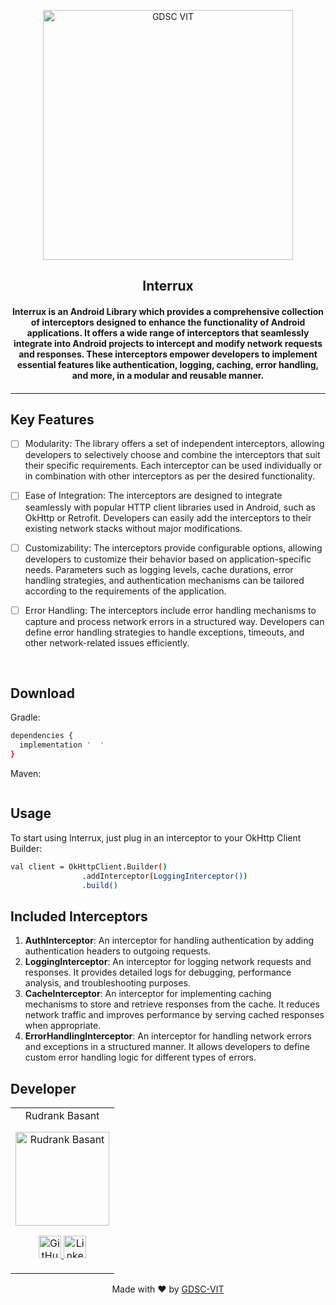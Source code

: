 <p align="center">
<a href="https://dscvit.com">
	<img width="400" src="https://user-images.githubusercontent.com/56252312/159312411-58410727-3933-4224-b43e-4e9b627838a3.png#gh-light-mode-only" alt="GDSC VIT"/>
</a>
	<h2 align="center"> Interrux </h2>
	<h4 align="center"> Interrux is an Android Library which provides a comprehensive collection of interceptors designed to enhance the functionality of Android applications. It offers a wide range of interceptors that seamlessly integrate into Android projects to intercept and modify network requests and responses. These interceptors empower developers to implement essential features like authentication, logging, caching, error handling, and more, in a modular and reusable manner. <h4>
</p>

---



## Key Features
- [ ]  Modularity: The library offers a set of independent interceptors, allowing developers to selectively choose and combine the interceptors that suit their specific requirements. Each interceptor can be used individually or in combination with other interceptors as per the desired functionality.
- [ ]  Ease of Integration: The interceptors are designed to integrate seamlessly with popular HTTP client libraries used in Android, such as OkHttp or Retrofit. Developers can easily add the interceptors to their existing network stacks without major modifications.
- [ ]  Customizability: The interceptors provide configurable options, allowing developers to customize their behavior based on application-specific needs. Parameters such as logging levels, cache durations, error handling strategies, and authentication mechanisms can be tailored according to the requirements of the application.
- [ ]  Error Handling: The interceptors include error handling mechanisms to capture and process network errors in a structured way. Developers can define error handling strategies to handle exceptions, timeouts, and other network-related issues efficiently.
	

<br>
	
## Download

Gradle:
```bash
dependencies {
  implementation '  '
}
```

Maven:

```bash

```
	
	
## Usage

To start using Interrux, just plug in an interceptor to your OkHttp Client Builder:
```bash
val client = OkHttpClient.Builder()
                .addInterceptor(LoggingInterceptor())
                .build()
```

 
## Included Interceptors
1. **AuthInterceptor**: An interceptor for handling authentication by adding authentication headers to outgoing requests.
2. **LoggingInterceptor**: An interceptor for logging network requests and responses. It provides detailed logs for debugging, performance analysis, and troubleshooting purposes.
3. **CacheInterceptor**: An interceptor for implementing caching mechanisms to store and retrieve responses from the cache. It reduces network traffic and improves performance by serving cached responses when appropriate.
4. **ErrorHandlingInterceptor**: An interceptor for handling network errors and exceptions in a structured manner. It allows developers to define custom error handling logic for different types of errors.



## Developer

<table>
	<tr align="center">
		<td>
		Rudrank Basant
		<p align="center">
			<img src = "https://avatars.githubusercontent.com/u/85751479?s=400&u=5d8d2bc673f919c15b1c7940eb147dafab0bb4b9&v=4" width="150" height="150" alt="Rudrank Basant">
		</p>
			<p align="center">
				<a href = "https://github.com/rudrankbasant">
					<img src = "http://www.iconninja.com/files/241/825/211/round-collaboration-social-github-code-circle-network-icon.svg" width="36" height = "36" alt="GitHub"/>
				</a>
				<a href = "https://www.linkedin.com/in/rudrankbasant/">
					<img src = "http://www.iconninja.com/files/863/607/751/network-linkedin-social-connection-circular-circle-media-icon.svg" width="36" height="36" alt="LinkedIn"/>
				</a>
			</p>
		</td>
	</tr>
</table>

<p align="center">
	Made with ❤ by <a href="https://dscvit.com">GDSC-VIT</a>
</p>
